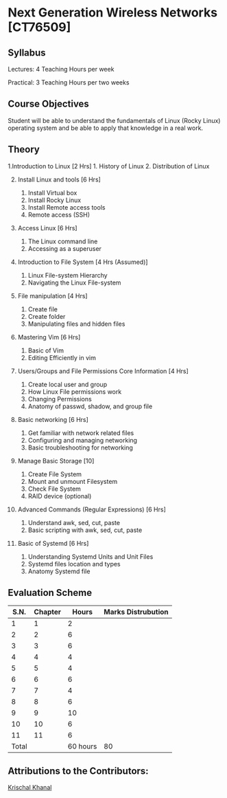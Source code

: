 # Next Generation Wireless Networks [CT76509]
## Syllabus

Lectures: 4 Teaching Hours per week

Practical: 3 Teaching Hours per two weeks

## Course Objectives

Student will be able to understand the fundamentals of Linux (Rocky Linux) operating system and be able to apply that knowledge in a real work.

## Theory

1.Introduction to Linux [2 Hrs]
    1. History of Linux
    2. Distribution of Linux

2. Install Linux and tools [6 Hrs]
    1. Install Virtual box
    2. Install Rocky Linux
    3. Install Remote access tools
    4. Remote access (SSH)

3. Access Linux [6 Hrs]
    1. The Linux command line
    2. Accessing as a superuser

4. Introduction to File System [4 Hrs (Assumed)]
    1. Linux File-system Hierarchy
    2. Navigating the Linux File-system

5. File manipulation [4 Hrs]
    1. Create file
    2. Create folder
    3. Manipulating files and hidden files

6. Mastering Vim [6 Hrs]
    1. Basic of Vim
    2. Editing Efficiently in vim

7. Users/Groups and File Permissions Core Information [4 Hrs]
    1. Create local user and group
    2. How Linux File permissions work
    3. Changing Permissions
    4. Anatomy of passwd, shadow, and group file

8. Basic networking [6 Hrs]
    1. Get familiar with network related files
    2. Configuring and managing networking
    3. Basic troubleshooting for networking

9. Manage Basic Storage [10]
    1. Create File System
    2. Mount and unmount Filesystem
    3. Check File System
    4. RAID device (optional)

10. Advanced Commands (Regular Expressions) [6 Hrs]
    1. Understand awk, sed, cut, paste
    2. Basic scripting with awk, sed, cut, paste

11. Basic of Systemd [6 Hrs]
    1. Understanding Systemd Units and Unit Files
    2. Systemd files location and types
    3. Anatomy Systemd file

## Evaluation Scheme

| S.N.  | Chapter       | Hours          | Marks Distrubution     |
| ----- | ------------- | -------------- | ---------------------- |
| 1     | 1             |   2            |                        |
| 2     | 2             |   6            |                        |
| 3     | 3             |   6            |                        |
| 4     | 4             |   4            |                        |
| 5     | 5             |   4            |                        |
| 6     | 6             |   6            |                        |
| 7     | 7             |   4            |                        |
| 8     | 8             |   6            |                        |
| 9     | 9             |  10            |                        |
| 10    | 10            |   6            |                        |
| 11    | 11            |   6            |                        |
| Total |               |  60 hours      |  80                    |

## Attributions to the Contributors:

[Krischal Khanal](https://github.com/krischal111)